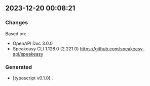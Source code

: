 

## 2023-12-20 00:08:21
### Changes
Based on:
- OpenAPI Doc 3.0.0 
- Speakeasy CLI 1.128.0 (2.221.0) https://github.com/speakeasy-api/speakeasy
### Generated
- [typescript v0.1.0] .